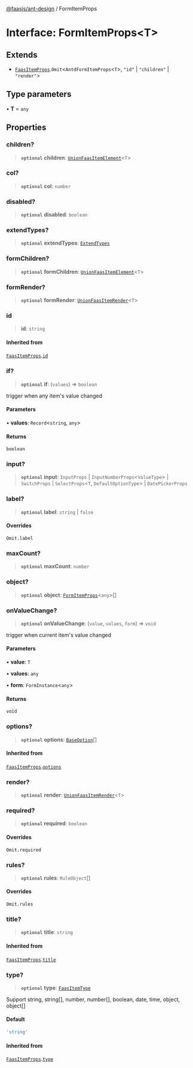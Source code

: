 [@faasjs/ant-design](../README.md) / FormItemProps

# Interface: FormItemProps\<T\>

## Extends

- [`FaasItemProps`](FaasItemProps.md).`Omit`\<`AntdFormItemProps`\<`T`\>, `"id"` \| `"children"` \| `"render"`\>

## Type parameters

• **T** = `any`

## Properties

### children?

> **`optional`** **children**: [`UnionFaasItemElement`](../type-aliases/UnionFaasItemElement.md)\<`T`\>

### col?

> **`optional`** **col**: `number`

### disabled?

> **`optional`** **disabled**: `boolean`

### extendTypes?

> **`optional`** **extendTypes**: [`ExtendTypes`](../type-aliases/ExtendTypes.md)

### formChildren?

> **`optional`** **formChildren**: [`UnionFaasItemElement`](../type-aliases/UnionFaasItemElement.md)\<`T`\>

### formRender?

> **`optional`** **formRender**: [`UnionFaasItemRender`](../type-aliases/UnionFaasItemRender.md)\<`T`\>

### id

> **id**: `string`

#### Inherited from

[`FaasItemProps`](FaasItemProps.md).[`id`](FaasItemProps.md#id)

### if?

> **`optional`** **if**: (`values`) => `boolean`

trigger when any item's value changed

#### Parameters

• **values**: `Record`\<`string`, `any`\>

#### Returns

`boolean`

### input?

> **`optional`** **input**: `InputProps` \| `InputNumberProps`\<`ValueType`\> \| `SwitchProps` \| `SelectProps`\<`T`, `DefaultOptionType`\> \| `DatePickerProps`

### label?

> **`optional`** **label**: `string` \| `false`

#### Overrides

`Omit.label`

### maxCount?

> **`optional`** **maxCount**: `number`

### object?

> **`optional`** **object**: [`FormItemProps`](FormItemProps.md)\<`any`\>[]

### onValueChange?

> **`optional`** **onValueChange**: (`value`, `values`, `form`) => `void`

trigger when current item's value changed

#### Parameters

• **value**: `T`

• **values**: `any`

• **form**: `FormInstance`\<`any`\>

#### Returns

`void`

### options?

> **`optional`** **options**: [`BaseOption`](../type-aliases/BaseOption.md)[]

#### Inherited from

[`FaasItemProps`](FaasItemProps.md).[`options`](FaasItemProps.md#options)

### render?

> **`optional`** **render**: [`UnionFaasItemRender`](../type-aliases/UnionFaasItemRender.md)\<`T`\>

### required?

> **`optional`** **required**: `boolean`

#### Overrides

`Omit.required`

### rules?

> **`optional`** **rules**: `RuleObject`[]

#### Overrides

`Omit.rules`

### title?

> **`optional`** **title**: `string`

#### Inherited from

[`FaasItemProps`](FaasItemProps.md).[`title`](FaasItemProps.md#title)

### type?

> **`optional`** **type**: [`FaasItemType`](../type-aliases/FaasItemType.md)

Support string, string[], number, number[], boolean, date, time, object, object[]

#### Default

```ts
'string'
```

#### Inherited from

[`FaasItemProps`](FaasItemProps.md).[`type`](FaasItemProps.md#type)
